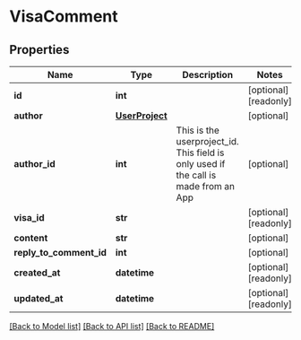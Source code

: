 # VisaComment

## Properties
Name | Type | Description | Notes
------------ | ------------- | ------------- | -------------
**id** | **int** |  | [optional] [readonly] 
**author** | [**UserProject**](UserProject.md) |  | [optional] 
**author_id** | **int** | This is the userproject_id. This field is only used if the call is made from an App | [optional] 
**visa_id** | **str** |  | [optional] [readonly] 
**content** | **str** |  | [optional] 
**reply_to_comment_id** | **int** |  | [optional] 
**created_at** | **datetime** |  | [optional] [readonly] 
**updated_at** | **datetime** |  | [optional] [readonly] 

[[Back to Model list]](../README.md#documentation-for-models) [[Back to API list]](../README.md#documentation-for-api-endpoints) [[Back to README]](../README.md)


